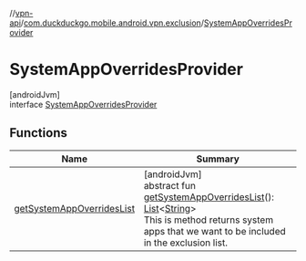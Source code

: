 //[vpn-api](../../../index.md)/[com.duckduckgo.mobile.android.vpn.exclusion](../index.md)/[SystemAppOverridesProvider](index.md)

# SystemAppOverridesProvider

[androidJvm]\
interface [SystemAppOverridesProvider](index.md)

## Functions

| Name | Summary |
|---|---|
| [getSystemAppOverridesList](get-system-app-overrides-list.md) | [androidJvm]<br>abstract fun [getSystemAppOverridesList](get-system-app-overrides-list.md)(): [List](https://kotlinlang.org/api/latest/jvm/stdlib/kotlin.collections/-list/index.html)&lt;[String](https://kotlinlang.org/api/latest/jvm/stdlib/kotlin/-string/index.html)&gt;<br>This is method returns system apps that we want to be included in the exclusion list. |
